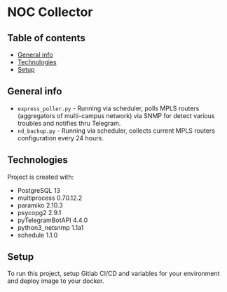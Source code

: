 # NOC Collector
## Table of contents
* [General info](#general-info)
* [Technologies](#technologies)
* [Setup](#setup)

## General info
* ```express_poller.py``` - Running via scheduler, polls MPLS routers (aggregators of multi-campus network) via SNMP for detect various troubles and notifies thru Telegram.
* ```nd_backup.py``` - Running via scheduler, collects current MPLS routers configuration every 24 hours.

## Technologies
Project is created with:
* PostgreSQL 13
* multiprocess 0.70.12.2
* paramiko 2.10.3
* psycopg2 2.9.1
* pyTelegramBotAPI 4.4.0
* python3_netsnmp 1.1a1
* schedule 1.1.0

## Setup
To run this project, setup Gitlab CI/CD and variables for your environment and deploy image to your docker.
